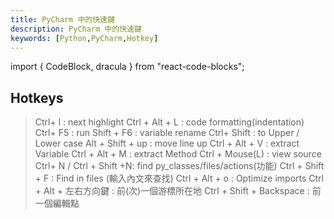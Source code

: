 ```yaml
---
title: PyCharm 中的快速鍵
description: PyCharm 中的快速鍵
keywords: [Python,PyCharm,Hotkey]
---
```

import { CodeBlock, dracula  } from "react-code-blocks";


## Hotkeys


> Ctrl+ l : next highlight
> Ctrl + Alt + L : code formatting(indentation)
> Ctrl+ F5 : run
> Shift +  F6 : variable rename
> Ctrl+ Shift : to Upper /  Lower case
> Alt + Shift + up : move line up
> Ctrl + Alt + V : extract Variable
> Ctrl + Alt + M : extract Method
> Ctrl + Mouse(L) : view source
> Ctrl+ N / Ctrl + Shift +N: find py_classes/files/actions(功能)
> Ctrl + Shift + F : Find in files (輸入內文來查找)
> Ctrl + Alt + o : Optimize imports
> Ctrl + Alt + 左右方向鍵 : 前(次)一個游標所在地
> Ctrl + Shift + Backspace : 前一個編輯點


